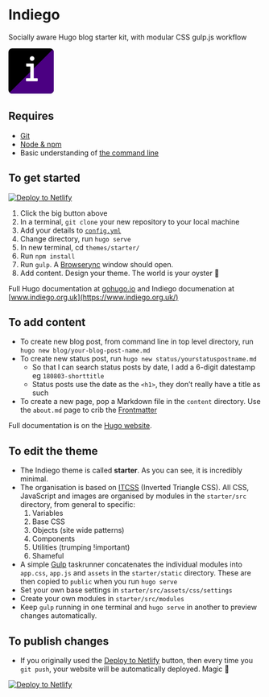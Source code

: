 # Indiego

Socially aware Hugo blog starter kit, with modular CSS gulp.js workflow

![Indiego logo](themes/starter/static/assets/img/logo.png)

## Requires

* [Git](https://git-scm.com/)
* [Node & npm](https://nodejs.org/en/)
* Basic understanding of [the command line](https://en.wikipedia.org/wiki/Command-line_interface)

## To get started

[![Deploy to Netlify](https://www.netlify.com/img/deploy/button.svg)](https://app.netlify.com/start/deploy?repository=https://github.com/growdigital/indiego)

1. Click the big button above
2. In a terminal, `git clone` your new repository to your local machine
3. Add your details to [`config.yml`](https://github.com/growdigital/indiego/blob/master/config.yml)
4. Change directory, run `hugo serve`
5. In new terminal, cd `themes/starter/`
6. Run `npm install` 
7. Run `gulp`. A [Browserync](https://www.browsersync.io/) window should open.
8. Add content. Design your theme. The world is your oyster 🐚

Full Hugo documentation at [gohugo.io](https://gohugo.io/) and Indiego documenation at [www.indiego.org.uk](https://www.indiego.org.uk/)

## To add content

* To create new blog post, from command line in top level directory, run `hugo new blog/your-blog-post-name.md`
* To create new status post, run `hugo new status/yourstatuspostname.md`
  * So that I can search status posts by date, I add a 6-digit datestamp eg `180803-shorttitle`
  * Status posts use the date as the `<h1>`, they don’t really have a title as such
* To create a new page, pop a Markdown file in the `content` directory. Use the `about.md` page to crib the [Frontmatter](https://gohugo.io/content-management/front-matter#readout)

Full documentation is on the [Hugo website](https://gohugo.io/content-management/).

## To edit the theme

* The Indiego theme is called **starter**. As you can see, it is incredibly minimal.
* The organisation is based on [ITCSS](https://www.indiego.org.uk/modular/#2-css-organisation) (Inverted Triangle CSS). All CSS, JavaScript and images are organised by modules in the `starter/src` directory, from general to specific:
  1. Variables
  2. Base CSS
  3. Objects (site wide patterns)
  4. Components
  5. Utilities (trumping !important)
  6. Shameful
* A simple [Gulp](https://gulpjs.com/) taskrunner concatenates the individual modules into `app.css`, `app.js` and `assets` in the `starter/static` directory. These are then copied to `public` when you run `hugo serve`
* Set your own base settings in `starter/src/assets/css/settings` 
* Create your own modules in `starter/src/modules`
* Keep `gulp` running in one terminal and `hugo serve` in another to preview changes automatically.

## To publish changes

* If you originally used the [Deploy to Netlify](https://app.netlify.com/start/deploy?repository=https://github.com/growdigital/indiego) button, then every time you `git push`, your website will be automatically deployed. Magic 🙂

[![Deploy to Netlify](https://www.netlify.com/img/deploy/button.svg)](https://app.netlify.com/start/deploy?repository=https://github.com/growdigital/indiego)
